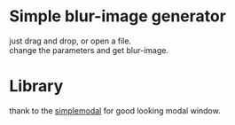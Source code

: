# Simple blur-image generator
just drag and drop, or open a file.  
change the parameters and get blur-image.

# Library
thank to the [simplemodal](https://github.com/plasm/simplemodal) for good looking modal window.